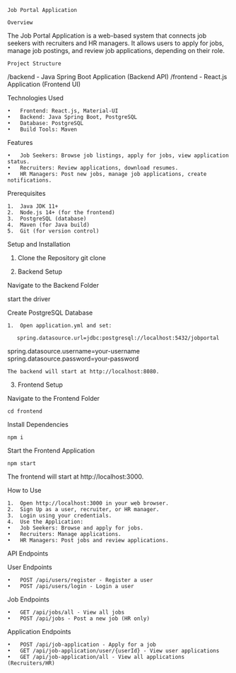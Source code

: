 



`Job Portal Application`

`Overview`

The Job Portal Application is a web-based system that connects job seekers with recruiters and HR managers. It allows users to apply for jobs, manage job postings, and review job applications, depending on their role.

`Project Structure`

/backend          - Java Spring Boot Application (Backend API)
/frontend         - React.js Application (Frontend UI)

Technologies Used

	•	Frontend: React.js, Material-UI
	•	Backend: Java Spring Boot, PostgreSQL
	•	Database: PostgreSQL
	•	Build Tools: Maven

Features

	•	Job Seekers: Browse job listings, apply for jobs, view application status.
	•	Recruiters: Review applications, download resumes.
	•	HR Managers: Post new jobs, manage job applications, create notifications.


Prerequisites

	1.	Java JDK 11+
	2.	Node.js 14+ (for the frontend)
	3.	PostgreSQL (database)
	4.	Maven (for Java build)
	5.	Git (for version control)

Setup and Installation

1. Clone the Repository
   git clone 

2. Backend Setup

Navigate to the Backend Folder

start the driver


Create PostgreSQL Database

	1.	Open application.yml and set:

       spring.datasource.url=jdbc:postgresql://localhost:5432/jobportal
spring.datasource.username=your-username
spring.datasource.password=your-password

    The backend will start at http://localhost:8080.
3. Frontend Setup

Navigate to the Frontend Folder

`cd frontend`

Install Dependencies

`npm i`

Start the Frontend Application

`npm start`

The frontend will start at http://localhost:3000.

How to Use

	1.	Open http://localhost:3000 in your web browser.
	2.	Sign Up as a user, recruiter, or HR manager.
	3.	Login using your credentials.
	4.	Use the Application:
	•	Job Seekers: Browse and apply for jobs.
	•	Recruiters: Manage applications.
	•	HR Managers: Post jobs and review applications.

API Endpoints

User Endpoints

	•	POST /api/users/register - Register a user
	•	POST /api/users/login - Login a user

Job Endpoints

	•	GET /api/jobs/all - View all jobs
	•	POST /api/jobs - Post a new job (HR only)

Application Endpoints

	•	POST /api/job-application - Apply for a job
	•	GET /api/job-application/user/{userId} - View user applications
	•	GET /api/job-application/all - View all applications (Recruiters/HR)





